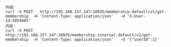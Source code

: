     外部:
    curl -X POST   http://192.168.157.147:10935/membership.default/v1/get-membership  -H 'Content-Type: application/json'   -H 'X-User-Id:5054485'
    内部：
    curl -X POST   http://192.168.157.147:10935/membership.internal.default/v1/get-membership  -H 'Content-Type: application/json'   -d '{"userID":1}'
   
